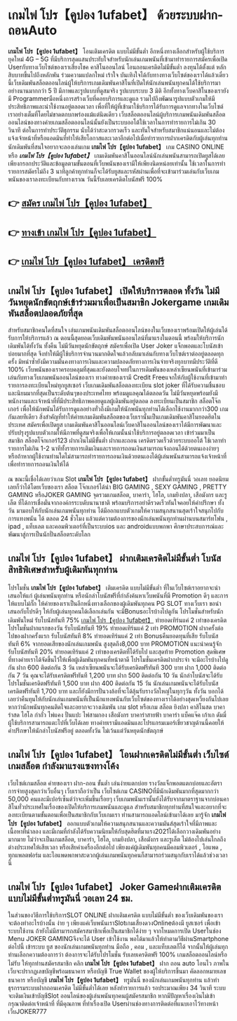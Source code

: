 # เกมไพ่ โปร【คูปอง 1ufabet】  ด้วยระบบฝาก-ถอนAuto

**เกมไพ่ โปร【คูปอง 1ufabet】** โอนเติมเครดิต แบบไม่มีขั้นต่ำ  อีกหนึ่งทางเลือกสำหรับผู้ใช้บริการยุคใหม่ 4G – 5G ที่มีบริการสุดแสนประทับใจสำหรับนักเล่นเกมพนันที่เข้ามาทำรายการสมัครเพื่อเปิด Userกับทางเว็บไซต์ของเราเสี่ยงโชค คาสิโนออนไลน์ โอนถอนเครดิตไม่มีขั้นต่ำ ลงทุนได้ตั้งแต่ หลักสิบบาทขึ้นไปถึงหลักพัน ร่วมความแปลกใหม่ เร้าใจ บันเทิงใจได้กับทางทางเว็บไซต์ของเราได้แล้วเดี๋ยวนี้เว็บเดิมพันสล็อตออนไลน์ผู้ให้บริการเกมเดิมพันคาสิโนที่เปิดให้นักเล่นพนันทุกคนได้ใช้บริการมาอย่างนานมากกว่า 5 ปี มีภาพและรูปแบบที่ดูสมจริง รูปแบบระบบ 3 มิติ
อีกทั้งทางเว็บคาสิโนของเรายังมี Programmerมือหนึ่งการสร้างเว็บที่คอยบริการและดูแล  รวมไปถึงพัฒนารูปแบบตัวเกมให้มีประสิทธิภาพและน่าใช้งานอยู่ตลอดเวลา เพื่อที่ให้ผู้ที่เข้ามาใช้บริการได้รับการดูแลจากทางในเว็บไซต์เราอย่างเต็มที่โดยไม่ขาดตกบกพร่องแม้แต่นิดเดียว เว็บสล็อตออนไลน์ผู้บริการเกมพนันเดิมพันสล็อตออนไลน์ของทางค่ายเกมสล็อตออนไลน์นั้นยังเป็นระบบออโต้ใช้เวลาในการทำรายการไม่เกิน 30 วินาที ต่อในการทำประวัติธุกรรม นับได้ว่าสะดวกรวดเร็ว และทันใจสำหรับสมาชิกแน่นอนและไม่ต้องแจ้งเจ้าหน้าที่หรือแอดมินที่ทำให้เสียโอกาสและเวลาอีกต่อไปเมื่อทำรายการฝากเครดิตกับผู้เล่นทุกท่าน
นักเดิมพันที่สนใจอยากจะลองเล่นเกม **เกมไพ่ โปร【คูปอง 1ufabet】** เกม CASINO ONLINE หรือ ***เกมไพ่ โปร【คูปอง 1ufabet】*** เกมเดิมพันคาสิโนออนไลน์นักเล่นพนันสามารถเปิดยูสได้เลยเพียงกรอกประวัติและข้อมูลตามขั้นตอนที่เว็บพนันของเรามีให้เพียงนิดหน่อยเท่านั้น ใช้เวลาในการทำรายการสมัครไม่ถึง 3 นาทีลูกค้าทุกท่านก็จะได้รับยูสและรหัสผ่านเพื่อที่จะเข้ามาร่วมเล่นกับเว็บเกมพนันของเราลงทะเบียนกับทางเราณ วันนี้รับเลยเครดิตโบนัสฟรี 100%

## 👉 [สมัคร เกมไพ่ โปร【คูปอง 1ufabet】](https://archa888.com/)
## 👉 [ทางเข้า เกมไพ่ โปร【คูปอง 1ufabet】](https://archa888.com/)
## 👉 [เกมไพ่ โปร【คูปอง 1ufabet】 เครดิตฟรี](https://archa888.com/)

## เกมไพ่ โปร【คูปอง 1ufabet】 เปิดให้บริการตลอด ทั้งวัน ไม่มีวันหยุดนักขัตฤกษ์เข้าร่วมมาเพื่อเป็นสมาชิก Jokergame เกมเดิมพันสล็อตปลอดภัยที่สุด

สำหรับสมาชิกคนใดที่สนใจ เล่นเกมพนันเดิมพันสล็อตออนไลน์ของในเว็บของเราพร้อมเปิดให้ผู้เล่นได้รับการให้บริการแล้ว ณ ตอนนี้สุดยอดเว็บเดิมพันพนันออนไลน์ที่มาแรงในตอนนี้ พร้อมให้บริการนักเดิมพันได้ทั้งวัน ทั้งคืน ไม่มีวันหยุดนักขัตฤกษ์ สมัครเพื่อเปิด User Joker แจ็กพอตและโบนัสเข้าบ่อยมากที่สุด จึงทำให้มีผู้ใช้บริการจำนวนมากติดใจแล้วกลับมาเล่นกับทางเว็บไซต์เราต่ออยู่ตลอดทุกครั้ง มิหนำซ้ำยังมีความมั่นคงทางการเงินและความปลอดภัยทางการเงินจ่ายจริงทุกบาทมีประวัติที่ดี 100% เว็บพนันของเราครอบคลุมที่สุดและยังตอบโจทย์ในการเดิมพันของเหล่าเซียนพนันที่เข้ามาร่วมเล่นกับทางเว็บเกมพนันออนไลน์ของเรา
ทางค่ายของเรามี Credit Freeแจกให้กับผู้ใช้งานที่เข้ามาทำรายการลงทะเบียนใหม่ทุกยูสเซอร์ เว็บเกมเดิมพันสล็อตลงทะเบียน slot joker ที่ได้รับความชื่นชอบและนิยมมากที่สุดเป็นระดับต้นๆของประเทศไทย พร้อมดูแลคุณได้ตลอดวัน ไม่มีวันหยุดพร้อมยังมีพนักงานและเจ้าหน้าที่ที่มีประสิทธิภาพคอยดูแลผู้เดิมพันอยู่ตลอด ลงทะเบียนเป็นสมาชิก สล็อตโจ๊กเกอร์ เพื่อให้นักพนันได้รับการดูแลอย่างทั่วถึงมีเกมให้นักพนันทุกท่านได้เลือกใช้งานมากกว่า300 เกมกันเลยทีเดียว
สิ่งสำคัญที่ทำให้ค่ายเกมเดิมพันสล็อตของเว็บเรานั้นเป็นเกมเดิมพันคาสิโนยอดฮิตในประเทศ สมัครเพื่อเปิดยูส  เกมเดิมพันคาสิโนออนไลน์เว็บคาสิโนออนไลน์ของเราได้มีการพัฒนาและปรับปรุงรูปแบบตัวเกมให้มีภาพที่ดูสมจริงเพื่อให้เกมนั้นน่าใช้บริการอยู่ตลอดเวลา เข้าร่วมมาเป็นสมาชิก สล็อตโจ๊กเกอร์123 ฝากเงินไม่มีขั้นต่ำ ฝากและถอน เครดิตรวดเร็วด้วยระบบออโต้ ใช้เวลาทำรายการไม่เกิน 1-2 นาทีทั้งรายการเติมเงินและรายการถอนเงินสามารถแจ้งถอนได้ด้วยตนเองง่ายๆ หรือถ้าหากผู้ใช้งานท่านใดไม่สามารถทำรายการถอนเงินด้วยตนเองได้ผู้เล่นพนันสามารถแจ้งเจ้าหน้าที่เพื่อทำรายการถอนเงินให้ได้

ณ ขณะนี้เชื่อได้เลยว่าเกม Slot **เกมไพ่ โปร【คูปอง 1ufabet】** ฝากขั้นต่ำทรูมันนี่ วอเลท ยอดนิยมเลยก็ว่าได้โดยเว็บของเรา สล็อต โจ๊กเกอร์ได้นำ BIG GAMING , SEXY GAMING , PRETTY GAMING หรือJOKER GAMING จุดรวมเกมสล็อต, บาคาร่า, ไฮโล, เกมยิงปลา, เสือมังกร และรูเล็ต ที่ได้การเชื่อมั่นจากองค์กรระบดับนานาชาติ พร้อมบริการอย่าดีรวดเร็วทันใจคอยให้คำปรึกษา ทั้งวัน มามอบให้กับนักเล่นเกมพนันทุกท่าน ได้มีออกแบบตัวเกมให้ความสนุกสนานสุดเร้าใจสนุกไปกับการแทงพนัน ได้ ตลอด 24 ชั่วโมง แล้วแต่ความต้องการของนักเล่นพนันทุกท่านผ่านบนสมาร์ทโฟน , ipad , แท็บเลต และคอมพิวเตอร์ที่เป็นระบบios และ androidแบบพกพา ศึกษาประสบการณ์และพัฒนาสู่การเป็นนักปั่นสล็อตระดับโลก

## เกมไพ่ โปร【คูปอง 1ufabet】 ฝากเติมเครดิตไม่มีขั้นต่ำ โบนัสสิทธิพิเศษสำหรับผู้เดิมพันทุกท่าน

โปรโมชั่น **เกมไพ่ โปร【คูปอง 1ufabet】** เติมเครดิต แบบไม่มีขั้นต่ำ ที่ในเว็บไซต์เราอยากจะนำเสนอให้แก่  ผู้เล่นพนันทุกท่าน หรือนักล่าโบนัสฟรีที่กำลังค้นหาเว็บพนันที่มี  Promotion ดีๆ และการให้แบบไม่กั๊ก ให้ค่ายของเราเป็นอีกหนึ่งทางเลือกของผู้เดิมพันทุกคน  PG SLOT ทางเว็บเรา ขอนำเสนอกับโปรดีๆ ให้กับผู้เล่นทุกคนได้เลือกเล่นกัน จะมีBonusอะไรบ้างไปดูกัน
โปรโมชั่นสำหรับนักเดิมพันใหม่ รับโบนัสทันที 75% [เกมไพ่ โปร【คูปอง 1ufabet】](https://archa888.com/) ทำยอดเทิร์นแค่ 2 เท่าของเครดิต
โปรโมชั่นฝากแรกของวัน รับโบนัสทันที 19% ทำยอดเทิร์นแค่ 2 เท่า
 PROMOTION ฝากครั้งต่อไปของฝากครั้งแรก รับโบนัสทันที 8% ทำยอดเทิร์นแค่ 2 เท่า
Bonusคืนยอดทุนที่เสีย รับโบนัสทันที 6% จากยอดเสียของนักเล่นเกมพนัน สูงสุดถึง8,000 บาท
 PROMOTION แนะนำคนรู้จัก รับโบนัสทันที 20% ทำยอดเทิร์นแค่ 2 เท่าของเครดิตที่ได้รับไป
และสุดท้าย Promotion สุดพิเศษที่ทางค่ายเราได้จัดขึ้นไว้ให้เพื่อผู้เดิมพันทุกคนที่หน้าตาดี โปรโมชั่นเครดิตฝากประจำ จะมีอะไรบ้างไปดูกัน
ฝาก 600 ติดต่อกัน 3 วัน เหล่าเซียนพนันจะได้รับเครดิตฟรีทันที 300 บาท
ฝาก 1,000 ติดต่อกัน 7 วัน คุณจะได้รับเครดิตฟรีทันที 1,200 บาท
ฝาก 500 ติดต่อกัน 10 วัน นักล่าโบนัสจะได้รับโปรโมชั่นเครดิตฟรีทันที 1,500 บาท
ฝาก 400 ติดต่อกัน 15 วัน นักเล่นเกมพนันจะได้รับโบนัสเครดิตฟรีทันที 1,700 บาท
และก็ยังมีการปั่นวงล้อที่จะได้ลุ้นรับรางวัลใหญ่ในทุกๆวัน ทั้งวัน บอกได้เลยว่าคืนทุนให้กับนักเล่นเกมพนันที่เป็นนักแทงพนันกับเว็บไซต์ของทางเราได้อย่างสุดเหวี่ยงกันไปเลย หากว่านักพนันทุกคนติดใจและอยากจะวางเดิมพัน เกม slot  หรือเกม สล็อต ยิงปลา คาสิโนสด บาคาร่าสด ไฮโล กำถั่ว ไพ่แคง ปั่นแปะ ไพ่สามกอง เสือมังกร บาคาร่าสายฟ้า บาคาร่า แบ็คแจ๊ค เก้าเก ดัมมี่ ผู้ใช้บริการสามารถแตะไปที่เว็บได้เลย ทางค่ายเรามีแอดมินและโปรแกรมเมอร์เชี่ยวชาญด้านนี้คอยให้คำปรึกษาให้นักล่าโบนัสฟรีอยู่ ตลอดทั้งวัน ไม่เว้นแต่วันหยุดนักขัตฤกษ์

## เกมไพ่ โปร【คูปอง 1ufabet】 โอนฝากเครดิตไม่มีขั้นต่ำ  เว็บไซต์เกมสล็อต กำลังมาแรงแซงทางโค้ง

เว็บไซต์เกมสล็อต ค่ายของเรา ฝาก-ถอน ขั้นต่ำ เล่นง่ายแตกบ่อย รางวัลแจ็กพอตแตกบ่อยและอัตราการจ่ายสูงสุดกว่าเว็บอื่นๆ เว็บเราถือว่าเป็น เว็บไซต์เกม CASINOที่มีนักเดิมพันมากที่สุดมากกว่า 50,000 คนและมีเปอร์เซ็นต์ว่าจะเพิ่มขึ้นเรื่อยๆ เว็บเกมพนันเรานั้นยังได้รับจากมาตราฐานจากบ่อนคาสิโนทั่วประเทศในเรื่องของเปิดให้บริการเกมพนันและดูแล สำหรับสมาชิกทุกท่านที่สนใจและอยากที่จะลงทะเบียนตามขั้นตอนเพื่อเป็นสมาชิกกับเว็บเกมเรา ท่านสามารถแอดไลน์เข้ามาได้เลย
	มารู้จัก **เกมไพ่ โปร【คูปอง 1ufabet】** ออกแบบตัวเกมให้ความสนุกสนานและความมันส์สุดเร้าใจที่มีภาพและเนื้อหาที่น่าลอง และมีเกมที่กำลังได้รับความนิยมให้กับสุดฮิตที่มาแรง2021ได้เลือกวางเดิมพันอย่างมากมาย  ไม่ว่าจะเป็นเกมสล็อต, บาคาร่า, ไฮโล, เกมยิงปลา, เสือมังกร และรูเล็ต ไม่ต้องไปเล่นไกลถึงต่างประเทศให้เสียเวลา หรือเสียค่าเครื่องอีกต่อไป เพียงแค่ผู้เดิมพันทุกคนมีคอมพิวเตอร์ , ไอแพด , ทุกแพลตฟอร์ม และไอแพดพกพาสะดวกผู้เล่นเกมพนันทุกคนก็สามารถร่วมสนุกกับเราได้แล้วช่วงเวลานี้

## เกมไพ่ โปร【คูปอง 1ufabet】 Joker Gameฝากเติมเครดิต แบบไม่มีขั้นต่ำทรูมันนี่ วอเลท 24 ชม.

ในส่วนของวิธีการใช้บริการSLOT ONLINE ฝากเติมเครดิต แบบไม่มีขั้นต่ำ ของเว็บเดิมพันของเรา จะต้องทำอะไรบ้างนั้น ง่าย ๆ เพียงแค่เว็บพนันเราSlotเกมเสี่ยงดวงOnlineต้องมี ยูสเซอร์ เพื่อเข้าระบบใช้งาน ถ้ายังไม่มีสามารถสมัครสมาชิกเพื่อเป็นสมาชิกได้ง่าย ๆ จากโหมดการเปิด Userในช่อง Menu JOKER GAMINGจึงจะได้ User เข้าใช้งาน พอได้มาแล้วให้ทำตามวิธีผ่านSmartphone ต่อไปนี้
เข้าระบบ ยูส  ของนักเล่นเกมพนันทุกท่าน มือถือ , คอม , และแท็บเลตก็ได้
จากนั้นให้ผู้เล่นทุกท่านเลือกความต้องการว่า ต้องการจะได้รับโปรโมชั่น รับเลยเครดิตฟรี 100% เกมสล็อตออนไลน์หรือไม่รับ
ให้ทุกท่านสมัครสมาชิก คลิก **เกมไพ่ โปร【คูปอง 1ufabet】** ฝาก ถอน auto โอนไว ภาพในเว็บจะปรากฏเลขบัญชีพร้อมธนาคาร หรือบัญชี True Wallet ของผู้ให้บริการขึ้นมา
คัดลอกหมายเลขธนาคาร หรือบัญชี **เกมไพ่ โปร【คูปอง 1ufabet】** ทรูมันนี่ ของนักเล่นเกมพนันทุกท่าน แล้วทำธุรกรรมระบบฝากถอนเครดิต ไม่มีขั้นต่ำได้เลย
หลังทำรายการแล้ว รอประมาณเพียง 34 วินาที ระบบจะเติมเงินเข้าบัญชีSlot ออนไลน์ของผู้เล่นพนันทุกคนผู้สมัครสมาชิก
หากมีปัญหาเรื่องเงินไม่เข้า กรุณาติดต่อเจ้าหน้าที่ ที่มีคุณภาพ ที่ทำเรื่องเปิด Userผ่านช่องทางการติดต่อที่แนบเอาไว้ทางหน้าเว็บJOKER777


